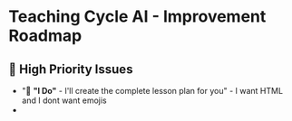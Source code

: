 # Teaching Cycle AI - Improvement Roadmap

## 🎯 High Priority Issues

- "🤖 **"I Do"** - I'll create the complete lesson plan for you" - I want HTML and I dont want emojis
- 
